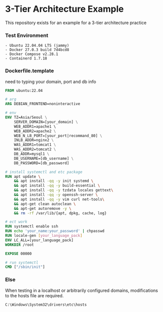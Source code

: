 # 3-Tier Architecture Example

This repository exists for an example for a 3-tier architecture practice

### Test Environment
```
- Ubuntu 22.04.04 LTS (jammy)
- Docker 27.0.3 build 7d4bcd8
- Docker Compose v2.28.1
- Containerd 1.7.18
```

### Dockerfile.template
need to typing your domain, port and db info
```Dockerfile
FROM ubuntu:22.04

# arg
ARG DEBIAN_FRONTEND=noninteractive

# env
ENV TZ=Asia/Seoul \
    SERVER_DOMAIN=[your_domain] \
    WEB_ADDR1=apache1 \ 
    WEB_ADDR2=apache2 \
    WEB_N_LB_PORT=[your_port|recommand_80] \
    INLB_ADDR=nginx2 \
    WAS_ADDR1=tomcat1 \
    WAS_ADDR2=tomcat2 \
    DB_ADDR=mysql1 \
    DB_USERNAME=[db_username] \
    DB_PASSWORD=[db_password] 

# install systemctl and etc package
RUN apt update \
    && apt install -qq -y init systemd \
    && apt install -qq -y build-essential \
    && apt install -qq -y tzdata locales gettext\
    && apt install -qq -y openssh-server \
    && apt install -qq -y vim curl net-tools\
    && apt-get clean autoclean \
    && apt-get autoremove -y \
    && rm -rf /var/lib/{apt, dpkg, cache, log}

# ect work
RUN systemctl enable ssh
RUN echo 'your_name:your_password' | chpasswd
RUN locale-gen [your_language_pack]
ENV LC_ALL=[your_language_pack]
WORKDIR /root

EXPOSE 00000

# run systemctl
CMD ["/sbin/init"]
```

### Else
When testing in a localhost or arbitrarily configured domains, modifications to the hosts file are required.
```
C:\Windows\System32\drivers\etc\hosts
```